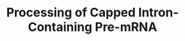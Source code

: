 ---
annotations:
- id: PW:0000004
  parent: regulatory pathway
  type: Pathway Ontology
  value: regulatory pathway
authors:
- MaintBot
- ReactomeTeam
- Anwesha
- Ryanmiller
description: Co-transcriptional pre-mRNA splicing is not obligatory. Pre-mRNA splicing
  begins co-transcriptionally and often continues post-transcriptionally. Human genes
  contain an average of nine introns per gene, which cannot serve as splicing substrates
  until both 5' and 3' ends of each intron are synthesized. Thus the time that it
  takes for pol II to synthesize each intron defines a minimal time and distance along
  the gene in which splicing factors can be recruited. The time that it takes for
  pol II to reach the end of the gene defines the maximal time in which splicing could
  occur co-transcriptionally. Thus, the kinetics of transcription can affect the kinetics
  of splicing.Any covalent change in a primary (nascent) mRNA transcript is mRNA Processing.  For
  successful gene expression, the primary mRNA transcript needs to be converted to
  a mature mRNA prior to its translation into polypeptide.  Eucaryotic mRNAs undergo
  a series of complex processing reactions; these begin on nascent transcripts as
  soon as a few ribonucleotides have been synthesized during transcription by RNA
  Polymerase II, through the export of the mature mRNA to the cytoplasm, and culminate
  with mRNA turnover in the cytoplasm.  View original pathway at [http://www.reactome.org/PathwayBrowser/#DIAGRAM=72203
  Reactome].
last-edited: 2021-01-25
organisms:
- Homo sapiens
redirect_from:
- /index.php/Pathway:WP1889
- /instance/WP1889
revision: null
schema-jsonld:
- '@context': https://schema.org/
  '@id': https://wikipathways.github.io/pathways/WP1889.html
  '@type': Dataset
  creator:
    '@type': Organization
    name: WikiPathways
  description: Co-transcriptional pre-mRNA splicing is not obligatory. Pre-mRNA splicing
    begins co-transcriptionally and often continues post-transcriptionally. Human
    genes contain an average of nine introns per gene, which cannot serve as splicing
    substrates until both 5' and 3' ends of each intron are synthesized. Thus the
    time that it takes for pol II to synthesize each intron defines a minimal time
    and distance along the gene in which splicing factors can be recruited. The time
    that it takes for pol II to reach the end of the gene defines the maximal time
    in which splicing could occur co-transcriptionally. Thus, the kinetics of transcription
    can affect the kinetics of splicing.Any covalent change in a primary (nascent)
    mRNA transcript is mRNA Processing.  For successful gene expression, the primary
    mRNA transcript needs to be converted to a mature mRNA prior to its translation
    into polypeptide.  Eucaryotic mRNAs undergo a series of complex processing reactions;
    these begin on nascent transcripts as soon as a few ribonucleotides have been
    synthesized during transcription by RNA Polymerase II, through the export of the
    mature mRNA to the cytoplasm, and culminate with mRNA turnover in the cytoplasm.  View
    original pathway at [http://www.reactome.org/PathwayBrowser/#DIAGRAM=72203 Reactome].
  keywords:
  - (Bact) Complex
  - (CBC)
  - (N6-adenosine)-methyltransferase
  - (NPC)
  - (phosphorylated)
  - (phosphorylated):TFIIF complex
  - '2xMe-SNRPD1 '
  - '2xMe-SNRPD3 '
  - 3' end cleaved,
  - '3''-end cleaved mRNA with spliced exons '
  - '3''-polyadenylated, capped pre-mRNA '
  - 5'-end cleaved
  - 5'-end cleaved mRNA
  - 'AAAS '
  - 'ADP '
  - ALYREF
  - 'ALYREF '
  - ALYREF, FYTTD1,
  - AQR
  - 'AQR '
  - ATAC A Complex
  - ATAC B Complex
  - ATAC C Complex
  - ATAC C Complex with
  - ATP
  - 'ATP '
  - 'BCAS2 '
  - BUD31
  - 'BUD31 '
  - C (B*) Complex
  - C complex with
  - C:pre-mRNP:CBC
  - CASC3
  - 'CASC3 '
  - CCAR1
  - 'CCAR1 '
  - CD2BP2
  - 'CD2BP2 '
  - CDC40
  - 'CDC40 '
  - 'CDC5L '
  - CF I
  - 'CF I - 68 kDa subunit '
  - 'CF I - 72 kDa subunit '
  - CF II
  - 'CHERP '
  - CHTOP
  - 'CHTOP '
  - 'CLP1 '
  - CPSF
  - 'CPSF1 '
  - 'CPSF2 '
  - 'CPSF3 '
  - 'CPSF4 '
  - 'CPSF7 '
  - CRNKL1
  - 'CRNKL1 '
  - 'CSTF1 '
  - 'CSTF2 '
  - 'CSTF2T '
  - 'CSTF3 '
  - 'CTNNBL1 '
  - 'CWC15 '
  - CWC22
  - 'CWC22 '
  - CWC25
  - 'CWC25 '
  - CWC27
  - 'CWC27 '
  - Cap Binding Complex
  - Cleavage and
  - Complex
  - CstF
  - 'DDX23 '
  - 'DDX39A '
  - DDX39A,B
  - 'DDX39B '
  - DDX39B:ADP
  - 'DDX42 '
  - 'DDX46 '
  - DDX5
  - 'DDX5 '
  - 'DHX15 '
  - DHX16
  - 'DHX16 '
  - DHX38
  - 'DHX38 '
  - DHX9
  - 'DHX9 '
  - DNAJC8
  - 'DNAJC8 '
  - 'EFTUD2 '
  - EIF4A3
  - 'EIF4A3 '
  - EIF4E
  - 'EIF4E '
  - ELAVL1
  - 'ELAVL1 '
  - ELAVL2
  - 'ELAVL2 '
  - 'FIP1L1 '
  - FUS
  - 'FUS '
  - 'FYTTD1 '
  - 'GCFC2 '
  - GLE1
  - GPKOW
  - 'GPKOW '
  - 'GTF2F1 '
  - 'GTF2F2 '
  - HNRNPA0
  - 'HNRNPA0 '
  - HNRNPA1
  - 'HNRNPA1 '
  - HNRNPA2B1
  - 'HNRNPA2B1 '
  - HNRNPA3
  - 'HNRNPA3 '
  - HNRNPC
  - 'HNRNPC '
  - HNRNPD
  - 'HNRNPD '
  - HNRNPF
  - 'HNRNPF '
  - HNRNPH1
  - 'HNRNPH1 '
  - HNRNPH2
  - 'HNRNPH2 '
  - HNRNPK
  - 'HNRNPK '
  - HNRNPL
  - 'HNRNPL '
  - HNRNPM
  - 'HNRNPM '
  - HNRNPR
  - 'HNRNPR '
  - HNRNPU
  - 'HNRNPU '
  - HNRNPUL1
  - 'HNRNPUL1 '
  - 'HSPA8 '
  - Histone
  - II
  - ISY1
  - 'ISY1 '
  - Intermediate C
  - Intronless
  - 'LSM2 '
  - LSM2-8 complex
  - 'LSM3 '
  - 'LSM4 '
  - 'LSM5 '
  - 'LSM6 '
  - 'LSM7 '
  - 'LSM8 '
  - LUZP4
  - 'LUZP4 '
  - 'MAGOH '
  - 'MAGOHB '
  - 'METTL14 '
  - 'METTL3 '
  - Magoh-Y14 complex
  - Mature
  - Mature Intronless
  - 'Mature Intronless transcript derived Histone mRNA '
  - Mature SLBP
  - Mature intronless
  - 'Mature intronless derived mRNA '
  - 'Mature intronless transcript derived Histone mRNA '
  - 'Mature intronless transcript derived mRNA '
  - 'Me2-R108,R112-SNRPB '
  - 'Me2-R108,R112-SNRPN '
  - NCBP1
  - 'NCBP1 '
  - NCBP2
  - 'NCBP2 '
  - 'NDC1 '
  - 'NHP2L1 '
  - NPC:NXF1,2:NXT1:EJC:CBC:mRNA
  - NPC:NXF1:NXT1:EJC:CBC:mRNA
  - 'NUDT21 '
  - 'NUP107 '
  - 'NUP133 '
  - 'NUP153 '
  - 'NUP155 '
  - 'NUP160 '
  - 'NUP188 '
  - 'NUP205 '
  - 'NUP210 '
  - 'NUP214 '
  - 'NUP35 '
  - 'NUP37 '
  - 'NUP43 '
  - 'NUP50 '
  - 'NUP54 '
  - 'NUP58-1 '
  - 'NUP58-2 '
  - 'NUP62 '
  - 'NUP85 '
  - 'NUP88 '
  - 'NUP93 '
  - 'NUP98-3 '
  - 'NUP98-4 '
  - 'NUP98-5 '
  - 'NUPL2 '
  - NXF1
  - 'NXF1 '
  - NXF1,2:NXT1
  - NXF1,2:NXT1::polyadenylated, capped mRNA:CBC:EJC:TREX:SRSF proteins
  - 'NXF2 '
  - 'NXT1 '
  - Nuclear Pore Complex
  - Nucleoplasmic mature
  - PABPN1
  - 'PABPN1 '
  - PAPOLA
  - 'PAPOLA '
  - PCBP1
  - 'PCBP1 '
  - PCBP2
  - 'PCBP2 '
  - 'PCF11 '
  - 'PDCD7 '
  - 'PHF5A '
  - 'PLRG1 '
  - POLDIP3
  - 'POLDIP3 '
  - 'POLR2A '
  - 'POLR2B '
  - 'POLR2C '
  - 'POLR2D '
  - 'POLR2E '
  - 'POLR2F '
  - 'POLR2G '
  - 'POLR2H '
  - 'POLR2I '
  - 'POLR2J '
  - 'POLR2K '
  - 'POLR2L '
  - 'POM121 '
  - 'POM121C '
  - PPIE
  - 'PPIE '
  - 'PPIH '
  - PPIL
  - 'PPIL1 '
  - 'PPIL3 '
  - 'PPIL4 '
  - 'PPIL6 '
  - PPWD1
  - 'PPWD1 '
  - 'PQBP1 '
  - PRCC
  - 'PRCC '
  - PRP19-CDC5L complex
  - 'PRPF19 '
  - 'PRPF3 '
  - 'PRPF31 '
  - PRPF38A
  - 'PRPF38A '
  - 'PRPF4 '
  - PRPF40A
  - 'PRPF40A '
  - 'PRPF6 '
  - 'PRPF8 '
  - PTBP1
  - 'PTBP1 '
  - 'PUF60 '
  - Pi
  - Pol II
  - Polyadenylation
  - 'RAE1 '
  - 'RANBP2 '
  - 'RBM17 '
  - RBM22
  - 'RBM22 '
  - RBM5
  - 'RBM5 '
  - 'RBM8A '
  - RBMX
  - 'RBMX '
  - RNA
  - 'RNPC3 '
  - RNPS1
  - 'RNPS1 '
  - SARNP
  - 'SARNP '
  - SART1
  - 'SART1 '
  - 'SEC13 '
  - 'SEH1L-1 '
  - 'SEH1L-2 '
  - SF1
  - 'SF1 '
  - SF3A
  - 'SF3A1 '
  - 'SF3A2 '
  - 'SF3A3 '
  - SF3B
  - 'SF3B1 '
  - 'SF3B2 '
  - 'SF3B3 '
  - 'SF3B4 '
  - 'SF3B5 '
  - 'SF3B6 '
  - 'SKIV2L2 '
  - 'SLBP '
  - 'SMNDC1 '
  - 'SNRNP200 '
  - 'SNRNP25 '
  - SNRNP27
  - 'SNRNP27 '
  - 'SNRNP35 '
  - 'SNRNP40 '
  - 'SNRNP48 '
  - 'SNRNP70 '
  - 'SNRPA '
  - 'SNRPA1 '
  - 'SNRPB2 '
  - 'SNRPC '
  - 'SNRPD2 '
  - 'SNRPE '
  - 'SNRPF '
  - 'SNRPG '
  - SNW1
  - 'SNW1 '
  - 'SRRM1 '
  - SRRM1:SRRM2
  - 'SRRM2 '
  - SRRT
  - 'SRRT '
  - SRSF1
  - 'SRSF1 '
  - SRSF10
  - SRSF11
  - 'SRSF11 '
  - SRSF2
  - 'SRSF2 '
  - SRSF3
  - 'SRSF3 '
  - SRSF4
  - 'SRSF4 '
  - SRSF5
  - 'SRSF5 '
  - SRSF6
  - 'SRSF6 '
  - SRSF7
  - 'SRSF7 '
  - SRSF9
  - 'SRSF9 '
  - SUGP1
  - 'SUGP1 '
  - SYF2
  - 'SYF2 '
  - 'SYMPK '
  - Spliced
  - Spliced mRNP
  - Spliceosomal
  - Spliceosomal A
  - Spliceosomal Active
  - Spliceosomal B
  - Spliceosomal E
  - Spliceosomal active
  - 'TFIP11 '
  - THO complex
  - 'THOC1 '
  - 'THOC2 '
  - 'THOC3 '
  - 'THOC5 '
  - 'THOC6 '
  - 'THOC7 '
  - 'TPR '
  - TRA2B
  - 'TRA2B '
  - 'TXNL4A '
  - Transcript Derived
  - 'U1 snRNA '
  - U1 snRNP
  - 'U11 snRNA '
  - U11 snRNP
  - 'U12 snRNA '
  - U12 snRNP
  - 'U2 snRNA '
  - U2 snRNP
  - 'U2AF1 '
  - U2AF1,U2AF1L4
  - 'U2AF1L4 '
  - U2AF2
  - 'U2AF2 '
  - 'U2SURP '
  - U4 ATAC snRNP
  - U4 ATAC:U5:U6 ATAC
  - 'U4 snRNA '
  - U4 snRNP
  - U4:U5:U6 tri-snRNP
  - 'U4atac snRNA '
  - 'U5 snRNA '
  - U5 snRNP
  - 'U6 ATAC snRNA '
  - U6 ATAC snRNP
  - 'U6 snRNA '
  - UPF3B
  - 'UPF3B '
  - USP39
  - 'USP39 '
  - 'WBP11 '
  - WBP4
  - 'WBP4 '
  - 'WDR33 '
  - 'WTAP '
  - XAB2
  - 'XAB2 '
  - YBX1
  - 'YBX1 '
  - ZC3H11A
  - 'ZC3H11A '
  - 'ZCRB1 '
  - 'ZMAT5 '
  - ZRSR2
  - 'ZRSR2 '
  - capped
  - 'capped pre-mRNA '
  - capped, methylated
  - 'capped, methylated pre-mRNA '
  - complex
  - containing complex
  - derived
  - derived mRNA
  - 'excised intron '
  - factor
  - hSLU7
  - 'hSLU7 '
  - 'hTra2 '
  - independent Histone
  - intron-containing
  - intronless
  - intronless derived
  - lariat containing
  - 'lariat containing 5''-end cleaved mRNA '
  - lariat containing,
  - ligated exon
  - mRNA
  - 'mRNA '
  - mRNA 3'-end cleavage
  - 'mRNA with spliced exons '
  - mRNA:CBC:EJC:POLDIP3
  - mRNA:CBC:EJC:TREX
  - mRNA:CBC:EJC:TREX:SRSF proteins
  - mRNA:SLBP:CBP80:CBP20
  - mRNA:SLBP:TAP:Aly/Ref complex
  - mRNA:SLBP:eIF4E
  - mRNA:TAP:Aly/Ref
  - mRNA:eIF4E Complex
  - mRNA:eIF4E complex
  - 'p-S5-POLR2A '
  - polyadenylated,
  - polymerase
  - post exon ligation
  - pre-EJC:Spliceosomal
  - pre-mRNA:CBC
  - pre-mRNA:CBC:RNA
  - pre-mRNP:CBC
  - transcript
  - transcript derived
  license: CC0
  name: Processing of Capped Intron-Containing Pre-mRNA
seo: CreativeWork
title: Processing of Capped Intron-Containing Pre-mRNA
wpid: WP1889
---